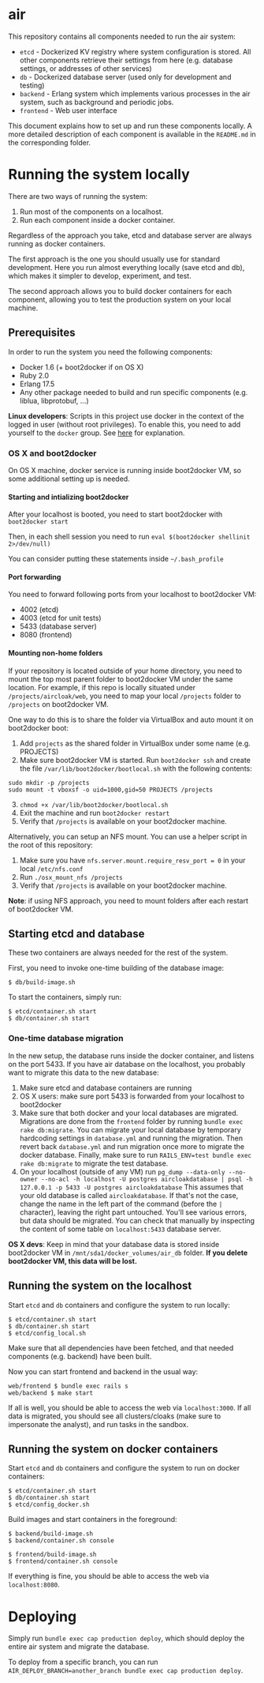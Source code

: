 air
==========

This repository contains all components needed to run the air system:

- `etcd` - Dockerized KV registry where system configuration is stored. All other components retrieve their settings from here (e.g. database settings, or addresses of other services)
- `db` - Dockerized database server (used only for development and testing)
- `backend` - Erlang system which implements various processes in the air system, such as background and periodic jobs.
- `frontend` - Web user interface

This document explains how to set up and run these components locally. A more detailed description of each component is available in the `README.md` in the corresponding folder.


# Running the system locally

There are two ways of running the system:

1. Run most of the components on a localhost.
2. Run each component inside a docker container.

Regardless of the approach you take, etcd and database server are always running as docker containers.

The first approach is the one you should usually use for standard development. Here you run almost everything locally (save etcd and db), which makes it simpler to develop, experiment, and test.

The second approach allows you to build docker containers for each component, allowing you to test the production system on your local machine.

## Prerequisites

In order to run the system you need the following components:

- Docker 1.6 (+ boot2docker if on OS X)
- Ruby 2.0
- Erlang 17.5
- Any other package needed to build and run specific components (e.g. liblua, libprotobuf, ...)

__Linux developers__: Scripts in this project use docker in the context of the logged in user (without root
privileges). To enable this, you need to add yourself to the `docker` group. See
[here](http://askubuntu.com/a/477554) for explanation.

### OS X and boot2docker

On OS X machine, docker service is running inside boot2docker VM, so some additional setting up is needed.

#### Starting and intializing boot2docker

After your localhost is booted, you need to start boot2docker with `boot2docker start`

Then, in each shell session you need to run `eval $(boot2docker shellinit 2>/dev/null)`

You can consider putting these statements inside `~/.bash_profile`

#### Port forwarding

You need to forward following ports from your localhost to boot2docker VM:

- 4002 (etcd)
- 4003 (etcd for unit tests)
- 5433 (database server)
- 8080 (frontend)

#### Mounting non-home folders

If your repository is located outside of your home directory, you need to mount the top most
parent folder to boot2docker VM under the same location. For example, if this repo is locally situated under
`/projects/aircloak/web`, you need to map your local `/projects` folder to `/projects` on boot2docker VM.

One way to do this is to share the folder via VirtualBox and auto mount it on boot2docker boot:

1. Add `projects` as the shared folder in VirtualBox under some name (e.g. PROJECTS)
2. Make sure boot2docker VM is started. Run `boot2docker ssh` and create the file `/var/lib/boot2docker/bootlocal.sh` with the following contents:
```
sudo mkdir -p /projects
sudo mount -t vboxsf -o uid=1000,gid=50 PROJECTS /projects
```
3. `chmod +x /var/lib/boot2docker/bootlocal.sh`
4. Exit the machine and run `boot2docker restart`
5. Verify that `/projects` is available on your boot2docker machine.

Alternatively, you can setup an NFS mount. You can use a helper script in the root of this repository:

1. Make sure you have `nfs.server.mount.require_resv_port = 0` in your local `/etc/nfs.conf`
2. Run `./osx_mount_nfs /projects`
3. Verify that `/projects` is available on your boot2docker machine.

__Note__: if using NFS approach, you need to mount folders after each restart of boot2docker VM.


## Starting etcd and database

These two containers are always needed for the rest of the system.

First, you need to invoke one-time building of the database image:

```
$ db/build-image.sh
```

To start the containers, simply run:

```
$ etcd/container.sh start
$ db/container.sh start
```

### One-time database migration

In the new setup, the database runs inside the docker container, and listens on the port 5433. If you have air database on the localhost, you probably want to migrate this data to the new database:

1. Make sure etcd and database containers are running
2. OS X users: make sure port 5433 is forwarded from your localhost to boot2docker
3. Make sure that both docker and your local databases are migrated. Migrations are done from the `frontend` folder by running `bundle exec rake db:migrate`. You can migrate your local database by temporary hardcoding settings in `database.yml` and running the migration. Then revert back `database.yml` and run migration once more to migrate the docker database. Finally, make sure to run `RAILS_ENV=test bundle exec rake db:migrate` to migrate the test database.
4. On your localhost (outside of any VM) run
   `pg_dump --data-only --no-owner --no-acl -h localhost -U postgres aircloakdatabase | psql -h 127.0.0.1 -p 5433 -U postgres aircloakdatabase`
   This assumes that your old database is called `aircloakdatabase`. If that's not the case, change the name in the left part of the command (before the `|` character), leaving the right part untouched. You'll see various errors, but data should be migrated. You can check that manually by inspecting the content of some table on `localhost:5433` database server.

__OS X devs__: Keep in mind that your database data is stored inside boot2docker VM in
`/mnt/sda1/docker_volumes/air_db` folder. __If you delete boot2docker VM, this data will be lost.__

## Running the system on the localhost

Start `etcd` and `db` containers and configure the system to run locally:

```
$ etcd/container.sh start
$ db/container.sh start
$ etcd/config_local.sh
```

Make sure that all dependencies have been fetched, and that needed components (e.g. backend) have been built.

Now you can start frontend and backend in the usual way:

```
web/frontend $ bundle exec rails s
web/backend $ make start
```

If all is well, you should be able to access the web via `localhost:3000`. If all data is migrated, you should see all clusters/cloaks (make sure to impersonate the analyst), and run tasks in the sandbox.

## Running the system on docker containers

Start `etcd` and `db` containers and configure the system to run on docker containers:

```
$ etcd/container.sh start
$ db/container.sh start
$ etcd/config_docker.sh
```

Build images and start containers in the foreground:

```
$ backend/build-image.sh
$ backend/container.sh console

$ frontend/build-image.sh
$ frontend/container.sh console
```

If everything is fine, you should be able to access the web via `localhost:8080`.

# Deploying

Simply run `bundle exec cap production deploy`, which should deploy the entire air system and migrate the database.

To deploy from a specific branch, you can run `AIR_DEPLOY_BRANCH=another_branch bundle exec cap production deploy`.